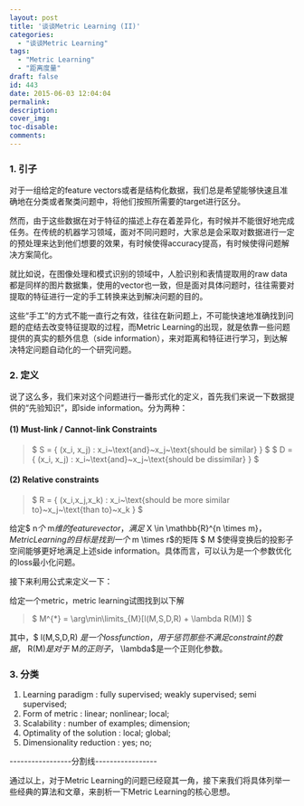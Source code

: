 ```yaml
---
layout: post
title: '谈谈Metric Learning (II)'
categories:
  - "谈谈Metric Learning"
tags:
  - "Metric Learning"
  - "距离度量"
draft: false
id: 443
date: 2015-06-03 12:04:04
permalink:
description:
cover_img:
toc-disable:
comments:
---
```


### 1\. 引子

对于一组给定的feature vectors或者是结构化数据，我们总是希望能够快速且准确地在分类或者聚类问题中，将他们按照所需要的target进行区分。

然而，由于这些数据在对于特征的描述上存在着差异化，有时候并不能很好地完成任务。在传统的机器学习领域，面对不同问题时，大家总是会采取对数据进行一定的预处理来达到他们想要的效果，有时候使得accuracy提高，有时候使得问题解决方案简化。

就比如说，在图像处理和模式识别的领域中，人脸识别和表情提取用的raw data都是同样的图片数据集，使用的vector也一致，但是面对具体问题时，往往需要对提取的特征进行一定的手工转换来达到解决问题的目的。

这些“手工”的方式不能一直行之有效，往往在新问题上，不可能快速地准确找到问题的症结去改变特征提取的过程，而Metric Learning的出现，就是依靠一些问题提供的真实的额外信息（side information），来对距离和特征进行学习，到达解决特定问题自动化的一个研究问题。

### 2\. 定义

说了这么多，我们来对这个问题进行一番形式化的定义，首先我们来说一下数据提供的“先验知识”，即side information。分为两种：

#### (1) Must-link / Cannot-link Constraints

> $ S = \{ (x_i, x_j) : x_i~\text{and}~x_j~\text{should be similar} \} $
>   $ D = \{ (x_i, x_j) : x_i~\text{and}~x_j~\text{should be dissimilar} \} $

#### (2) Relative constraints

> $ R = \{ (x_i,x_j,x_k) : x_i~\text{should be more similar to}~x_j~\text{than to}~x_k \} $

给定$ n$个$ m$维的feature vector， 满足$ X \in \mathbb{R}^{n \times m}$，Metric Learning 的目标是找到一个$ m \times r$的矩阵 $ M $使得变换后的投影子空间能够更好地满足上述side information。具体而言，可以认为是一个参数优化的loss最小化问题。

接下来利用公式来定义一下：

给定一个metric，metric learning试图找到以下解

> $ M^{*} = \arg\min\limits_{M}[l(M,S,D,R) + \lambda R(M)] $

其中，$ l(M,S,D,R) $是一个loss function，用于惩罚那些不满足constraint的数据，$ R(M)$是对于$ M$的正则子，$ \lambda$是一个正则化参数。

### 3\. 分类

1.  Learning paradigm : fully supervised; weakly supervised; semi supervised;
2.  Form of metric : linear; nonlinear; local;
3.  Scalability : number of examples; dimension;
4.  Optimality of the solution : local; global;
5.  Dimensionality reduction : yes; no;

<p>-----------------分割线-----------------

通过以上，对于Metric Learning的问题已经窥其一角，接下来我们将具体列举一些经典的算法和文章，来剖析一下Metric Learning的核心思想。
